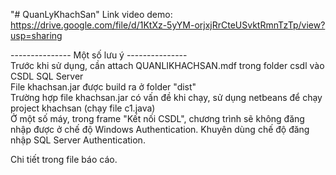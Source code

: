 "# QuanLyKhachSan" 
Link video demo: https://drive.google.com/file/d/1KtXz-5yYM-orjxjRrCteUSvktRmnTzTp/view?usp=sharing

--------------- Một số lưu ý --------------- <br />
  Trước khi sử dụng, cần attach QUANLIKHACHSAN.mdf trong folder csdl vào CSDL SQL Server <br />
  File khachsan.jar được build ra ở folder "dist" <br />
  Trường hợp file khachsan.jar có vấn đề khi chạy, sử dụng netbeans để chạy project khachsan (chạy file c1.java)  <br />
  Ở một số máy, trong frame "Kết nối CSDL", chương trình sẽ không đăng nhập được ở chế độ Windows Authentication. Khuyên dùng chế độ đăng nhập SQL Server Authentication.<br />
  
  Chi tiết trong file báo cáo.
